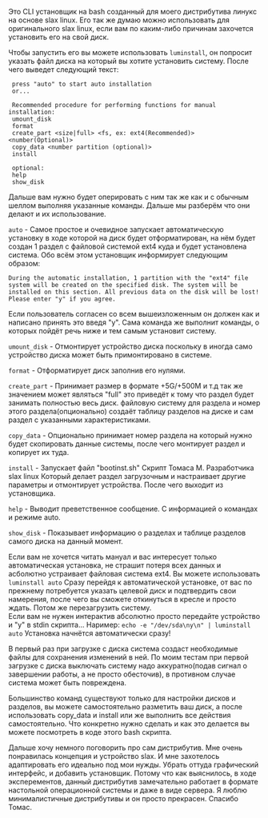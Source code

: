Это CLI установщик на bash созданный для моего дистрибутива линукс на основе slax linux. Его так же думаю можно использовать для оригинального slax linux, если вам по каким-либо причинам захочется установить его на свой диск.

Чтобы запустить его вы можете использовать `luminstall`, он попросит указать файл диска на который вы хотите установить систему. После чего выведет следующий текст:
```
 press "auto" to start auto installation
 or...

 Recommended procedure for performing functions for manual installation:
 umount_disk
 format
 create_part <size|full> <fs, ex: ext4(Recommended)> <number(Optional)>
 copy_data <number partition (optional)>
 install

 optional:
 help
 show_disk
```

Дальше вам нужно будет оперировать с ним так же как и с обычным шеллом выполняя указанные команды. Дальше мы разберём что они делают и их использование.

`auto` - Самое простое и очевидное запускает автоматическую установку в ходе которой на диск будет отформатирован, на нём будет создан 1 раздел с файловой системой ext4 куда и будет установлена система. Обо всём этом установщик информирует следующим образом:
```
During the automatic installation, 1 partition with the "ext4" file system will be created on the specified disk. The system will be installed on this section. All previous data on the disk will be lost! Please enter "y" if you agree.
```
Если пользователь согласен со всем вышеизложенным он должен как и написано принять это введя "y". Сама команда же выполнит команды, о которых пойдёт речь ниже и тем самым установит систему.

`umount_disk` - Отмонтирует устройство диска поскольку в иногда само устройство диска может быть примонтировано в системе.

`format` - Отформатирует диск заполнив его нулями.

`create_part` - Принимает размер в формате +5G/+500M и т.д так же значением может являться "full" это приведёт к тому что раздел будет занимать полностью весь диск. файловую систему для раздела и номер этого раздела(опционально) создаёт таблицу разделов на диске и сам раздел с указанными характеристиками.

`copy_data` - Опционально принимает номер раздела на который нужно будет скопировать данные системы, после чего монтирует раздел и копирует их туда.

`install` - Запускает файл "bootinst.sh" Скрипт Томаса М. Разработчика slax linux Который делает раздел загрузочным и настраивает другие параметры и отмонтирует устройства. После чего выходит из установщика.

`help` - Выводит преветственное сообщение. С информацией о командах и режиме auto.

`show_disk` - Показывает информацию о разделах и таблице разделов самого диска на данный момент.

Если вам не хочется читать мануал и вас интересует только автоматическая установка, не страшит потеря всех данных и асболютно устраивает файловая система ext4. Вы можете использовать `luminstall auto` Сразу перейдя к автоматической установке, от вас по прежнему потребуется указать целевой диск и подтвердить свои намерения, после чего вы сможете откинуться в кресле и просто ждать. Потом же перезагрузить систему.<br>
Если вам не нужен интерактив абсолютно просто передайте устройство и "y" в stdin скрипта... Наример: `echo -e "/dev/sda\ny\n" | luminstall auto` Установка начнётся автоматически сразу!

В первый раз при загрузке с диска система создаст необходимые файлы для сохранения изменений в ней. По моим тестам при первой загрузке с диска выключать систему надо аккуратно(подав сигнал о завершении работы, а не просто обесточив), в противном случае система может быть повреждена.

Большинство команд существуют только для настройки дисков и разделов, вы можете самостоятельно разметить ваш диск, а после использовать copy_data и install или же выполнить все действия самостоятельно. Что конкретно нужно сделать и как это делается вы можете посмотреть в коде этого bash скрипта.

Дальше хочу немного поговорить про сам дистрибутив. Мне очень понравилась концепция и устройство slax. И мне захотелось адаптировать его идеально под мои нужды. Убрать оттуда графический интерфейс, и добавить установщик. Потому что как выяснилось, в ходе эксперементов, данный дистрибутив замечательно работает в формате настольной операционной системы и даже в виде сервера. Я люблю минималистичные дистрибутивы и он просто прекрасен. Спасибо Томас.
